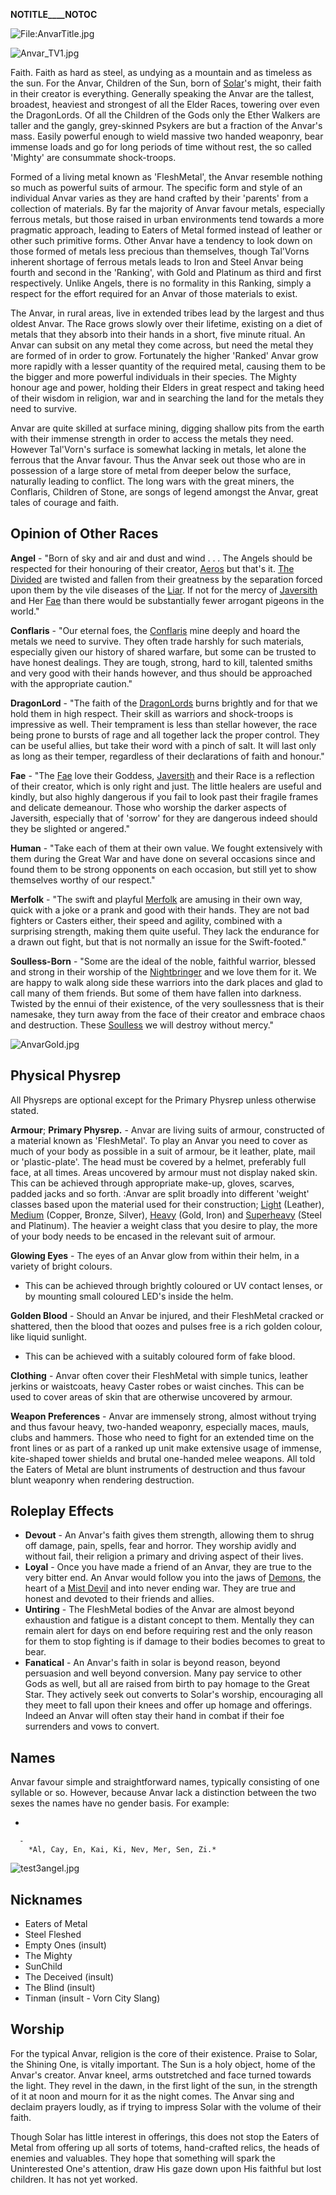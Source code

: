 __NOTITLE____NOTOC__

<div class="center" style="width: auto; margin-left: auto; margin-right: auto;">

![<File:AnvarTitle.jpg>](AnvarTitle.jpg "File:AnvarTitle.jpg")

</div>

![Anvar_TV1.jpg](Anvar_TV1.jpg "Anvar_TV1.jpg")

Faith. Faith as hard as steel, as undying as a mountain and as timeless
as the sun. For the Anvar, Children of the Sun, born of
[Solar](Solar_the_Blinding "wikilink")'s might, their faith in their
creator is everything. Generally speaking the Anvar are the tallest,
broadest, heaviest and strongest of all the Elder Races, towering over
even the DragonLords. Of all the Children of the Gods only the Ether
Walkers are taller and the gangly, grey-skinned Psykers are but a
fraction of the Anvar's mass. Easily powerful enough to wield massive
two handed weaponry, bear immense loads and go for long periods of time
without rest, the so called 'Mighty' are consummate shock-troops.

Formed of a living metal known as 'FleshMetal', the Anvar resemble
nothing so much as powerful suits of armour. The specific form and style
of an individual Anvar varies as they are hand crafted by their
'parents' from a collection of materials. By far the majority of Anvar
favour metals, especially ferrous metals, but those raised in urban
environments tend towards a more pragmatic approach, leading to Eaters
of Metal formed instead of leather or other such primitive forms. Other
Anvar have a tendency to look down on those formed of metals less
precious than themselves, though Tal'Vorns inherent shortage of ferrous
metals leads to Iron and Steel Anvar being fourth and second in the
'Ranking', with Gold and Platinum as third and first respectively.
Unlike Angels, there is no formality in this Ranking, simply a respect
for the effort required for an Anvar of those materials to exist.

The Anvar, in rural areas, live in extended tribes lead by the largest
and thus oldest Anvar. The Race grows slowly over their lifetime,
existing on a diet of metals that they absorb into their hands in a
short, five minute ritual. An Anvar can subsit on any metal they come
across, but need the metal they are formed of in order to grow.
Fortunately the higher 'Ranked' Anvar grow more rapidly with a lesser
quantity of the required metal, causing them to be the bigger and more
powerful individuals in their species. The Mighty honour age and power,
holding their Elders in great respect and taking heed of their wisdom in
religion, war and in searching the land for the metals they need to
survive.

Anvar are quite skilled at surface mining, digging shallow pits from the
earth with their immense strength in order to access the metals they
need. However Tal'Vorn's surface is somewhat lacking in metals, let
alone the ferrous that the Anvar favour. Thus the Anvar seek out those
who are in possession of a large store of metal from deeper below the
surface, naturally leading to conflict. The long wars with the great
miners, the Conflaris, Children of Stone, are songs of legend amongst
the Anvar, great tales of courage and faith.

## **Opinion of Other Races**

**Angel** - "Born of sky and air and dust and wind . . . The Angels
should be respected for their honouring of their creator,
[Aeros](Aeros_the_Valorous "wikilink") but that's it. [The
Divided](Angel "wikilink") are twisted and fallen from their greatness
by the separation forced upon them by the vile diseases of the
[Liar](Ievar_the_Liar "wikilink"). If not for the mercy of
[Javersith](Javersith_the_Sorrowful "wikilink") and Her
[Fae](Fae "wikilink") than there would be substantially fewer arrogant
pigeons in the world."

**Conflaris** - "Our eternal foes, the [Conflaris](Conflaris "wikilink")
mine deeply and hoard the metals we need to survive. They often trade
harshly for such materials, especially given our history of shared
warfare, but some can be trusted to have honest dealings. They are
tough, strong, hard to kill, talented smiths and very good with their
hands however, and thus should be approached with the appropriate
caution."

**DragonLord** - "The faith of the [DragonLords](DragonLord "wikilink")
burns brightly and for that we hold them in high respect. Their skill as
warriors and shock-troops is impressive as well. Their temprament is
less than stellar however, the race being prone to bursts of rage and
all together lack the proper control. They can be useful allies, but
take their word with a pinch of salt. It will last only as long as their
temper, regardless of their declarations of faith and honour."

**Fae** - "The [Fae](Fae "wikilink") love their Goddess,
[Javersith](Javersith "wikilink") and their Race is a reflection of
their creator, which is only right and just. The little healers are
useful and kindly, but also highly dangerous if you fail to look past
their fragile frames and delicate demeanour. Those who worship the
darker aspects of Javersith, especially that of 'sorrow' for they are
dangerous indeed should they be slighted or angered."

**Human** - "Take each of them at their own value. We fought extensively
with them during the Great War and have done on several occasions since
and found them to be strong opponents on each occasion, but still yet to
show themselves worthy of our respect."

**Merfolk** - "The swift and playful [Merfolk](Merfolk "wikilink") are
amusing in their own way, quick with a joke or a prank and good with
their hands. They are not bad fighters or Casters either, their speed
and agility, combined with a surprising strength, making them quite
useful. They lack the endurance for a drawn out fight, but that is not
normally an issue for the Swift-footed."

**Soulless-Born** - "Some are the ideal of the noble, faithful warrior,
blessed and strong in their worship of the
[Nightbringer](Hevar_the_Nightbringer "wikilink") and we love them for
it. We are happy to walk along side these warriors into the dark places
and glad to call many of them friends. But some of them have fallen into
darkness. Twisted by the ennui of their existence, of the very
soullessness that is their namesake, they turn away from the face of
their creator and embrace chaos and destruction. These
[Soulless](Soulless-Born "wikilink") we will destroy without mercy."

![AnvarGold.jpg](AnvarGold.jpg "AnvarGold.jpg")

## **Physical Physrep**

All Physreps are optional except for the Primary Physrep unless
otherwise stated.

**Armour**; **Primary Physrep.** - Anvar are living suits of armour,
constructed of a material known as 'FleshMetal'. To play an Anvar you
need to cover as much of your body as possible in a suit of armour, be
it leather, plate, mail or 'plastic-plate'. The head must be covered by
a helmet, preferably full face, at all times. Areas uncovered by armour
must not display naked skin. This can be achieved through appropriate
make-up, gloves, scarves, padded jacks and so forth.
:Anvar are split broadly into different 'weight' classes based upon the
material used for their construction; [Light](Light_Anvar "wikilink")
(Leather), [Medium](Medium_Anvar "wikilink") (Copper, Bronze, Silver),
[Heavy](Heavy_Anvar "wikilink") (Gold, Iron) and
[Superheavy](Superheavy_Anvar "wikilink") (Steel and Platinum). The
heavier a weight class that you desire to play, the more of your body
needs to be encased in the relevant suit of armour.

**Glowing Eyes** - The eyes of an Anvar glow from within their helm, in
a variety of bright colours.

  -
    This can be achieved through brightly coloured or UV contact lenses,
    or by mounting small coloured LED's inside the helm.

**Golden Blood** - Should an Anvar be injured, and their FleshMetal
cracked or shattered, then the blood that oozes and pulses free is a
rich golden colour, like liquid sunlight.

  -
    This can be achieved with a suitably coloured form of fake blood.

**Clothing** - Anvar often cover their FleshMetal with simple tunics,
leather jerkins or waistcoats, heavy Caster robes or waist cinches. This
can be used to cover areas of skin that are otherwise uncovered by
armour.

**Weapon Preferences** - Anvar are immensely strong, almost without
trying and thus favour heavy, two-handed weaponry, especially maces,
mauls, clubs and hammers. Those who need to fight for an extended time
on the front lines or as part of a ranked up unit make extensive usage
of immense, kite-shaped tower shields and brutal one-handed melee
weapons. All told the Eaters of Metal are blunt instruments of
destruction and thus favour blunt weaponry when rendering destruction.

## **Roleplay Effects**

  - **Devout** - An Anvar's faith gives them strength, allowing them to
    shrug off damage, pain, spells, fear and horror. They worship avidly
    and without fail, their religion a primary and driving aspect of
    their lives.
  - **Loyal** - Once you have made a friend of an Anvar, they are true
    to the very bitter end. An Anvar would follow you into the jaws of
    [Demons](Demon "wikilink"), the heart of a [Mist
    Devil](Mist_Devil "wikilink") and into never ending war. They are
    true and honest and devoted to their friends and allies.
  - **Untiring** - The FleshMetal bodies of the Anvar are almost beyond
    exhaustion and fatigue is a distant concept to them. Mentally they
    can remain alert for days on end before requiring rest and the only
    reason for them to stop fighting is if damage to their bodies
    becomes to great to bear.
  - **Fanatical** - An Anvar's faith in solar is beyond reason, beyond
    persuasion and well beyond conversion. Many pay service to other
    Gods as well, but all are raised from birth to pay homage to the
    Great Star. They actively seek out converts to Solar's worship,
    encouraging all they meet to fall upon their knees and offer up
    homage and offerings. Indeed an Anvar will often stay their hand in
    combat if their foe surrenders and vows to convert.

## **Names**

Anvar favour simple and straightforward names, typically consisting of
one syllable or so. However, because Anvar lack a distinction between
the two sexes the names have no gender basis. For example:

  -

      -
        *Al, Cay, En, Kai, Ki, Nev, Mer, Sen, Zi.*

![test3angel.jpg](test3angel.jpg "test3angel.jpg")

## **Nicknames**

  - Eaters of Metal
  - Steel Fleshed
  - Empty Ones (insult)
  - The Mighty
  - SunChild
  - The Deceived (insult)
  - The Blind (insult)
  - Tinman (insult - Vorn City Slang)

## **Worship**

For the typical Anvar, religion is the core of their existence. Praise
to Solar, the Shining One, is vitally important. The Sun is a holy
object, home of the Anvar's creator. Anvar kneel, arms outstretched and
face turned towards the light. They revel in the dawn, in the first
light of the sun, in the strength of it at noon and mourn for it as the
night comes. The Anvar sing and declaim prayers loudly, as if trying to
impress Solar with the volume of their faith.

Though Solar has little interest in offerings, this does not stop the
Eaters of Metal from offering up all sorts of totems, hand-crafted
relics, the heads of enemies and valuables. They hope that something
will spark the Uninterested One's attention, draw His gaze down upon His
faithful but lost children. It has not yet worked.